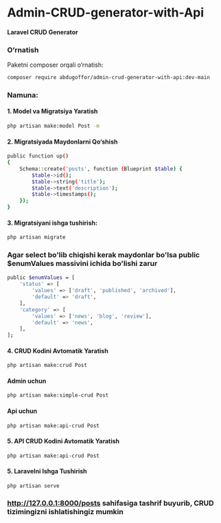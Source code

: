 ﻿# Admin-CRUD-generator-with-Api

#### Laravel CRUD Generator 

### O‘rnatish

Paketni composer orqali o‘rnatish:

```bash
composer require abdugoffor/admin-crud-generator-with-api:dev-main
```
### Namuna:
#### 1. Model va Migratsiya Yaratish

```bash
php artisan make:model Post -m
```
#### 2. Migratsiyada Maydonlarni Qo‘shish

``` bash
public function up()
{
    Schema::create('posts', function (Blueprint $table) {
        $table->id();
        $table->string('title');
        $table->text('description');
        $table->timestamps();
    });
}
```
#### 3. Migratsiyani ishga tushirish:

```bash
php artisan migrate
```

### Agar select bo'lib chiqishi kerak maydonlar bo'lsa public $enumValues massivini ichida bo'lishi zarur
```bash
public $enumValues = [
    'status' => [
        'values' => ['draft', 'published', 'archived'],
        'default' => 'draft',
    ],
    'category' => [
        'values' => ['news', 'blog', 'review'],
        'default' => 'news',
    ],
];
```
#### 4. CRUD Kodini Avtomatik Yaratish

```bash
php artisan make:crud Post
```
#### Admin uchun
```bash
php artisan make:simple-crud Post
```
#### Api uchun
```bash
php artisan make:api-crud Post
```
#### 5. API CRUD Kodini Avtomatik Yaratish

```bash
php artisan make:api-crud Post
```
#### 5. Laravelni Ishga Tushirish
```bash
php artisan serve
```
### http://127.0.0.1:8000/posts sahifasiga tashrif buyurib, CRUD tizimingizni ishlatishingiz mumkin

